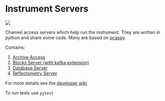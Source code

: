 # Instrument Servers

[<img src="https://github.com/ISISComputingGroup/EPICS-inst_servers/actions/workflows/lint-and-test-nightly.yml/badge.svg">](https://github.com/ISISComputingGroup/EPICS-inst_servers/actions/workflows/lint-and-test-nightly.yml)

Channel access servers which help run the instrument. They are written in python and share some code. Many are based on [pcaspy](https://pypi.org/project/pcaspy/).

Contains:

1. [Archive Access](https://github.com/ISISComputingGroup/ibex_developers_manual/wiki/Logging-from-the-archive)
1. [Blocks Server (with kafka extension)](https://github.com/ISISComputingGroup/ibex_developers_manual/wiki/BlockServer)
1. [Database Server](https://github.com/ISISComputingGroup/ibex_developers_manual/wiki/The-DatabaseServer)
1. [Reflectometry Server](https://github.com/ISISComputingGroup/ibex_developers_manual/wiki/Reflectometers)

For more details see the [developer wiki](https://github.com/ISISComputingGroup/ibex_developers_manual/wiki//System-components)

To run tests use `pytest`
